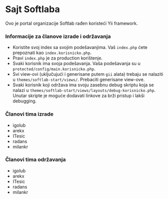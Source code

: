 Sajt Softlaba
===========

Ovo je portal organizacije Softlab rađen koristeći Yii framework.

### Informacije za članove izrade i održavanja
* Koristite svoj index sa svojim podešavanjima. Vaš `index.php` ćete prepoznati kao `index.korisnicko.php`.
* Pravi `index.php` je za production korištenje.
* Svaki korisnik ima svoja podešavanja. Vaša podešavanja su u `protected/config/main.korisnicko.php`.
* Svi view-ovi (uključujući i generisane putem `gii` alata) trebaju se nalaziti u `themes/softlab-start/views/`. Prebaciti generisane view-ove.
* Svaki korisnik koji održava ima svoju zasebnu debug skriptu koja se nalazi u `themes/softlab-start/views/layouts/debug-korisnicko.php`. Unutar skripte je moguće dodavati linkove za brži pristup i lakši debugging.

### Članovi tima izrade
* igolub
* arekx
* ITesic
* radans
* milankr

### Članovi tima održavanja
* igolub
* arekx
* ITesic
* radans
* milankr
